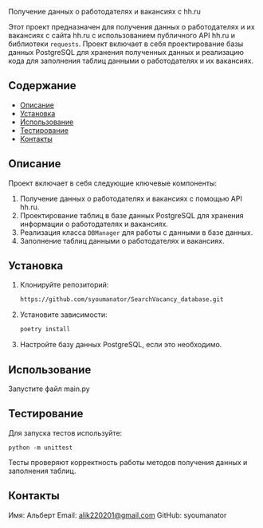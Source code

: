 Получение данных о работодателях и вакансиях с hh.ru

Этот проект предназначен для получения данных о работодателях и их вакансиях с сайта hh.ru с использованием публичного API hh.ru и библиотеки `requests`. Проект включает в себя проектирование базы данных PostgreSQL для хранения полученных данных и реализацию кода для заполнения таблиц данными о работодателях и их вакансиях.
## Содержание

- [Описание](#описание)
- [Установка](#установка)
- [Использование](#использование)
- [Тестирование](#тестирование)
- [Контакты](#контакты)


## Описание

Проект включает в себя следующие ключевые компоненты:
1. Получение данных о работодателях и вакансиях с помощью API hh.ru.
2. Проектирование таблиц в базе данных PostgreSQL для хранения информации о работодателях и вакансиях.
3. Реализация класса `DBManager` для работы с данными в базе данных.
4. Заполнение таблиц данными о работодателях и вакансиях.
## Установка


1. Клонируйте репозиторий:

   ```bash
   https://github.com/syoumanator/SearchVacancy_database.git

2. Установите зависимости:
    ```bash
   poetry install
   
3. Настройте базу данных PostgreSQL, если это необходимо.

## Использование

Запустите файл main.py

## Тестирование
Для запуска тестов используйте:
   ```
   python -m unittest
   ```
Тесты проверяют корректность работы методов получения данных и заполнения таблиц.   

## Контакты
Имя: Альберт
Email: alik220201@gmail.com
GitHub: syoumanator